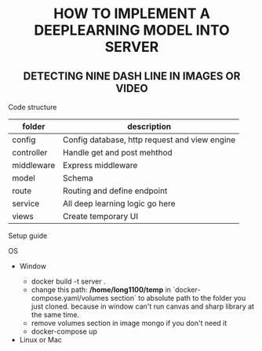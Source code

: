 <h1 align="center">HOW TO IMPLEMENT A DEEPLEARNING MODEL INTO SERVER</h1>

<h2 align="center">DETECTING NINE DASH LINE IN IMAGES OR VIDEO</h2>

<p>Code structure</p>
<table>
  <thead>
    <tr>
      <th scope="col">folder</th>
      <th scope="col">description</th>
    </tr>
  </thead>
  <tbody>
    <tr>
      <td>config</td>
      <td>Config database, http request and view engine</td>
    </tr>
    <tr>
      <td>controller</td>
      <td>Handle get and post mehthod</td>
    </tr>
    <tr>
      <td>middleware</td>
      <td>Express middleware</td>
    </tr>
    <tr>
      <td>model</td>
      <td>Schema</td>
    </tr>
    <tr>
      <td>route</td>
      <td>Routing and define endpoint</td>
    </tr>
    <tr>
      <td>service</td>
      <td>All deep learning logic go here</td>
    </tr>
    <tr>
      <td>views</td>
      <td>Create temporary UI</td>
    </tr>
  </tbody>
</table>

<p>Setup guide</p>
<span>OS</span>
<ul>
  <li>Window</li>
  <ul>
    <li>docker build -t server .</li>
    <li>
      change this path: <b>/home/long1100/temp</b> in `docker-compose.yaml/volumes section` to absolute path to the folder you just cloned.
      because in window can't run canvas and sharp library at the same time. 
    </li>
    <li>remove volumes section in image mongo if you don't need it</li>
    <li>docker-compose up</li>
  </ul>
  <li>Linux or Mac</li>
</ul>
